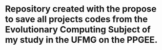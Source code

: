 # Repository created with the propose to save all projects codes from the Evolutionary Computing Subject of my study in the UFMG on the PPGEE. 

